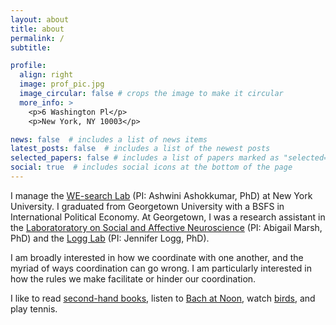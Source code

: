 ```yaml
---
layout: about
title: about
permalink: /
subtitle: 

profile:
  align: right
  image: prof_pic.jpg
  image_circular: false # crops the image to make it circular
  more_info: >
    <p>6 Washington Pl</p>
    <p>New York, NY 10003</p>

news: false  # includes a list of news items
latest_posts: false  # includes a list of the newest posts
selected_papers: false # includes a list of papers marked as "selected={true}"
social: true  # includes social icons at the bottom of the page
---
```


I manage the [WE-search Lab](https://www.ashwinia.com/about) (PI: Ashwini Ashokkumar, PhD) at New York University. I graduated from Georgetown University with a BSFS in International Political Economy. At Georgetown, I was a research assistant in the [Laboratoratory on Social and Affective Neuroscience](https://abigailmarsh.com) (PI: Abigail Marsh, PhD) and the [Logg Lab](https://www.jennlogg.com) (PI: Jennifer Logg, PhD).

I am broadly interested in how we coordinate with one another, and the myriad of ways coordination can go wrong. I am particularly interested in how the rules we make facilitate or hinder our coordination.

I like to read [second-hand books](http://passerbymagazine.com/recommendations/secondhand-bookstores-in-new-york-city), listen to [Bach at Noon](https://gracechurchnyc.org/bach-at-noon/), watch [birds](https://www.nycaudubon.org/events-birding/programs-and-events/local-trips-classes), and play tennis.